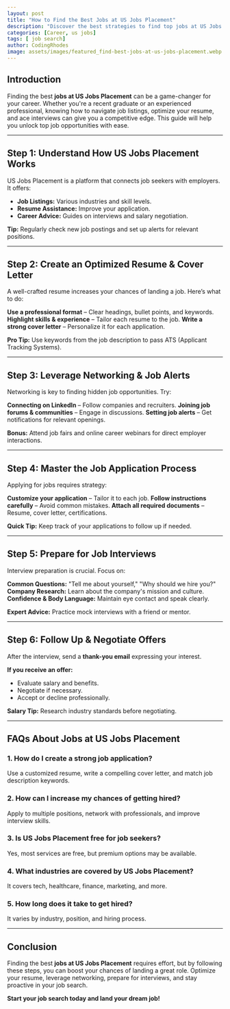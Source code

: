 ```yaml
---
layout: post
title: "How to Find the Best Jobs at US Jobs Placement"
description: "Discover the best strategies to find top jobs at US Jobs Placement. Learn job search tips, resume hacks, and interview techniques!"
categories: [Career, us jobs]
tags: [ job search]
author: CodingRhodes
image: assets/images/featured_find-best-jobs-at-us-jobs-placement.webp
---
```


## Introduction

Finding the best **jobs at US Jobs Placement** can be a game-changer for your career. Whether you're a recent graduate or an experienced professional, knowing how to navigate job listings, optimize your resume, and ace interviews can give you a competitive edge. This guide will help you unlock top job opportunities with ease.

---

## Step 1: Understand How US Jobs Placement Works

US Jobs Placement is a platform that connects job seekers with employers. It offers:

- **Job Listings:** Various industries and skill levels.
- **Resume Assistance:** Improve your application.
- **Career Advice:** Guides on interviews and salary negotiation.

**Tip:** Regularly check new job postings and set up alerts for relevant positions.

---

## Step 2: Create an Optimized Resume & Cover Letter

A well-crafted resume increases your chances of landing a job. Here’s what to do:

**Use a professional format** – Clear headings, bullet points, and keywords.
**Highlight skills & experience** – Tailor each resume to the job.
**Write a strong cover letter** – Personalize it for each application.

**Pro Tip:** Use keywords from the job description to pass ATS (Applicant Tracking Systems).

---

## Step 3: Leverage Networking & Job Alerts

Networking is key to finding hidden job opportunities. Try:

**Connecting on LinkedIn** – Follow companies and recruiters.
**Joining job forums & communities** – Engage in discussions.
**Setting job alerts** – Get notifications for relevant openings.

**Bonus:** Attend job fairs and online career webinars for direct employer interactions.

---

## Step 4: Master the Job Application Process

Applying for jobs requires strategy:

**Customize your application** – Tailor it to each job.
**Follow instructions carefully** – Avoid common mistakes.
**Attach all required documents** – Resume, cover letter, certifications.

**Quick Tip:** Keep track of your applications to follow up if needed.

---

## Step 5: Prepare for Job Interviews

Interview preparation is crucial. Focus on:

**Common Questions:** "Tell me about yourself," "Why should we hire you?"
**Company Research:** Learn about the company's mission and culture.
**Confidence & Body Language:** Maintain eye contact and speak clearly.

**Expert Advice:** Practice mock interviews with a friend or mentor.

---

## Step 6: Follow Up & Negotiate Offers

After the interview, send a **thank-you email** expressing your interest.

**If you receive an offer:**
- Evaluate salary and benefits.
- Negotiate if necessary.
- Accept or decline professionally.

**Salary Tip:** Research industry standards before negotiating.

---

## FAQs About Jobs at US Jobs Placement

### 1. How do I create a strong job application?
Use a customized resume, write a compelling cover letter, and match job description keywords.

### 2. How can I increase my chances of getting hired?
Apply to multiple positions, network with professionals, and improve interview skills.

### 3. Is US Jobs Placement free for job seekers?
Yes, most services are free, but premium options may be available.

### 4. What industries are covered by US Jobs Placement?
It covers tech, healthcare, finance, marketing, and more.

### 5. How long does it take to get hired?
It varies by industry, position, and hiring process.

---

## Conclusion

Finding the best **jobs at US Jobs Placement** requires effort, but by following these steps, you can boost your chances of landing a great role. Optimize your resume, leverage networking, prepare for interviews, and stay proactive in your job search. 

**Start your job search today and land your dream job!**
